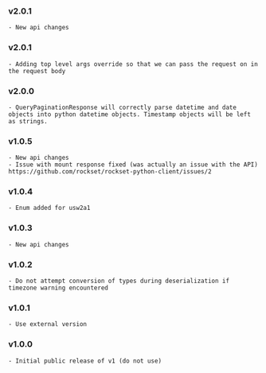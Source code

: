 ### v2.0.1
    - New api changes
### v2.0.1
    - Adding top level args override so that we can pass the request on in the request body

### v2.0.0
    - QueryPaginationResponse will correctly parse datetime and date objects into python datetime objects. Timestamp objects will be left as strings.

### v1.0.5
    - New api changes
    - Issue with mount response fixed (was actually an issue with the API) https://github.com/rockset/rockset-python-client/issues/2

### v1.0.4
    - Enum added for usw2a1

### v1.0.3
    - New api changes

### v1.0.2
    - Do not attempt conversion of types during deserialization if timezone warning encountered

### v1.0.1
    - Use external version

### v1.0.0
    - Initial public release of v1 (do not use)
